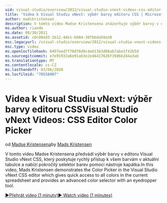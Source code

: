 ```yaml
---
uid: visual-studio/overview/2012/visual-studio-vnext-videos-css-editor-color-picker
title: 'Videa k Visual Studiu vNext: výběr barvy editoru CSS | Microsoft Docs'
author: madskristensen
description: V tomto videu Madse Kristensena znázorňuje výběr barvy v editoru Visual Studio vNext CSS, který zobrazuje barvy v aktuální tabulce a poskytuje...
ms.author: riande
ms.date: 08/30/2011
ms.assetid: c0c084d3-1b12-4de1-b904-30fbbda59a30
msc.legacyurl: /visual-studio/overview/2012/visual-studio-vnext-videos-css-editor-color-picker
msc.type: video
ms.openlocfilehash: 6497eed7f70d76d9c4eb13b3d08ab7abe1f42b5d
ms.sourcegitcommit: e7e91932a6e91a63e2e46417626f39d6b244a3ab
ms.translationtype: MT
ms.contentlocale: cs-CZ
ms.lasthandoff: 03/06/2020
ms.locfileid: "78558007"
---
```

# <a name="visual-studio-vnext-videos-css-editor-color-picker"></a><span data-ttu-id="9bb29-103">Videa k Visual Studiu vNext: výběr barvy editoru CSS</span><span class="sxs-lookup"><span data-stu-id="9bb29-103">Visual Studio vNext Videos: CSS Editor Color Picker</span></span>

<span data-ttu-id="9bb29-104">od [Madse Kristensena](https://github.com/madskristensen)</span><span class="sxs-lookup"><span data-stu-id="9bb29-104">by [Mads Kristensen](https://github.com/madskristensen)</span></span>

<span data-ttu-id="9bb29-105">V tomto videu Madse Kristensena předvádí výběr barvy v editoru Visual Studio vNext CSS, který poskytuje rychlý přístup k všem barvám v aktuální tabulce a nabízí pokročilý selektor barev pomocí nástroje kapátka.</span><span class="sxs-lookup"><span data-stu-id="9bb29-105">In this video, Mads Kristensen demonstrates the Color Picker in the Visual Studio vNext CSS editor which gives quick access to all colors in the current spreadsheet and provides an advanced color selector with an eyedropper tool.</span></span>

[<span data-ttu-id="9bb29-106">&#9654;Přehrát video (1 minuty)</span><span class="sxs-lookup"><span data-stu-id="9bb29-106">&#9654; Watch video (1 minutes)</span></span>](https://channel9.msdn.com/Blogs/ASP-NET-Site-Videos/visual-studio-vnext-videos-css-editor-color-picker)
